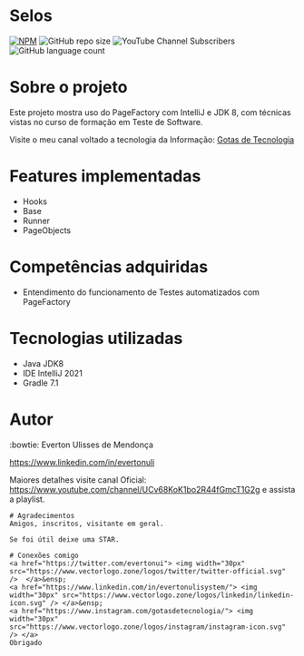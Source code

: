 # Selos 
[![NPM](https://img.shields.io/npm/l/react)](https://github.com/evertonulisystem/avaliacao-aluno/blob/master/LICENSE) ![GitHub repo size](https://img.shields.io/github/repo-size/evertonulisystem/avaliacao-aluno) ![YouTube Channel Subscribers](https://img.shields.io/youtube/channel/subscribers/UCv68KoK1bo2R44fGmcT1G2g?label=INSCREVA-SE&style=social) ![GitHub language count](https://img.shields.io/github/languages/count/EVERTONULISYSTEM/avaliacao-aluno)

# Sobre o projeto

Este projeto mostra uso do PageFactory com IntelliJ e JDK 8, com técnicas vistas no curso de formação em Teste de Software.

Visite o meu canal voltado a tecnologia da Informação: [Gotas de Tecnologia](https://www.youtube.com/channel/UCv68KoK1bo2R44fGmcT1G2g)

# Features implementadas 
* Hooks
* Base 
* Runner
* PageObjects

# Competências adquiridas
* Entendimento do funcionamento de Testes automatizados com PageFactory

# Tecnologias utilizadas
- Java JDK8
- IDE IntelliJ 2021
- Gradle 7.1

# Autor
:bowtie:
Everton Ulisses de Mendonça

https://www.linkedin.com/in/evertonuli

Maiores detalhes visite canal Oficial: https://www.youtube.com/channel/UCv68KoK1bo2R44fGmcT1G2g e assista a playlist.

```  
# Agradecimentos
Amigos, inscritos, visitante em geral.

Se foi útil deixe uma STAR.

# Conexões comigo
<a href="https://twitter.com/evertonui"> <img width="30px" src="https://www.vectorlogo.zone/logos/twitter/twitter-official.svg" />  </a>&ensp;
<a href="https://www.linkedin.com/in/evertonulisystem/"> <img width="30px" src="https://www.vectorlogo.zone/logos/linkedin/linkedin-icon.svg" /> </a>&ensp;
<a href="https://www.instagram.com/gotasdetecnologia/"> <img width="30px" src="https://www.vectorlogo.zone/logos/instagram/instagram-icon.svg" /> </a>
Obrigado
